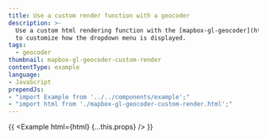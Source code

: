 ```yaml
---
title: Use a custom render function with a geocoder
description: >-
  Use a custom html rendering function with the [mapbox-gl-geocoder](https://github.com/mapbox/mapbox-gl-geocoder)
  to customize how the dropdown menu is displayed.
tags:
  - geocoder
thumbnail: mapbox-gl-geocoder-custom-render
contentType: example
language:
- JavaScript
prependJs:
- "import Example from '../../components/example';"
- "import html from './mapbox-gl-geocoder-custom-render.html';"
---
```


{{ <Example html={html} {...this.props} /> }}
